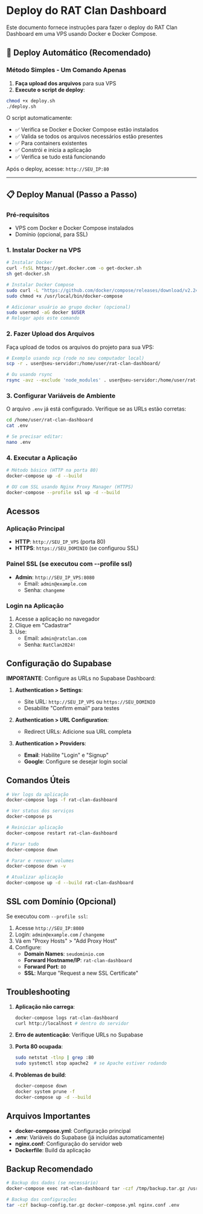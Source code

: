 # Deploy do RAT Clan Dashboard

Este documento fornece instruções para fazer o deploy do RAT Clan Dashboard em uma VPS usando Docker e Docker Compose.

## 🚀 Deploy Automático (Recomendado)

### Método Simples - Um Comando Apenas

1. **Faça upload dos arquivos** para sua VPS
2. **Execute o script de deploy**:

```bash
chmod +x deploy.sh
./deploy.sh
```

O script automaticamente:
- ✅ Verifica se Docker e Docker Compose estão instalados  
- ✅ Valida se todos os arquivos necessários estão presentes
- ✅ Para containers existentes
- ✅ Constrói e inicia a aplicação
- ✅ Verifica se tudo está funcionando

Após o deploy, acesse: `http://SEU_IP:80`

---

## 📋 Deploy Manual (Passo a Passo)

### Pré-requisitos

- VPS com Docker e Docker Compose instalados
- Domínio (opcional, para SSL)

### 1. Instalar Docker na VPS

```bash
# Instalar Docker
curl -fsSL https://get.docker.com -o get-docker.sh
sh get-docker.sh

# Instalar Docker Compose
sudo curl -L "https://github.com/docker/compose/releases/download/v2.24.0/docker-compose-$(uname -s)-$(uname -m)" -o /usr/local/bin/docker-compose
sudo chmod +x /usr/local/bin/docker-compose

# Adicionar usuário ao grupo docker (opcional)
sudo usermod -aG docker $USER
# Relogar após este comando
```

### 2. Fazer Upload dos Arquivos

Faça upload de todos os arquivos do projeto para sua VPS:

```bash
# Exemplo usando scp (rode no seu computador local)
scp -r . user@seu-servidor:/home/user/rat-clan-dashboard/

# Ou usando rsync
rsync -avz --exclude 'node_modules' . user@seu-servidor:/home/user/rat-clan-dashboard/
```

### 3. Configurar Variáveis de Ambiente

O arquivo `.env` já está configurado. Verifique se as URLs estão corretas:

```bash
cd /home/user/rat-clan-dashboard
cat .env

# Se precisar editar:
nano .env
```

### 4. Executar a Aplicação

```bash
# Método básico (HTTP na porta 80)
docker-compose up -d --build

# OU com SSL usando Nginx Proxy Manager (HTTPS)
docker-compose --profile ssl up -d --build
```

## Acessos

### Aplicação Principal
- **HTTP**: `http://SEU_IP_VPS` (porta 80)
- **HTTPS**: `https://SEU_DOMINIO` (se configurou SSL)

### Painel SSL (se executou com --profile ssl)
- **Admin**: `http://SEU_IP_VPS:8080`
  - Email: `admin@example.com`
  - Senha: `changeme`

### Login na Aplicação
1. Acesse a aplicação no navegador
2. Clique em "Cadastrar"
3. Use: 
   - Email: `admin@ratclan.com`
   - Senha: `RatClan2024!`

## Configuração do Supabase

**IMPORTANTE**: Configure as URLs no Supabase Dashboard:

1. **Authentication > Settings**:
   - Site URL: `http://SEU_IP_VPS` ou `https://SEU_DOMINIO`
   - Desabilite "Confirm email" para testes

2. **Authentication > URL Configuration**:
   - Redirect URLs: Adicione sua URL completa

3. **Authentication > Providers**:
   - **Email**: Habilite "Login" e "Signup"
   - **Google**: Configure se desejar login social

## Comandos Úteis

```bash
# Ver logs da aplicação
docker-compose logs -f rat-clan-dashboard

# Ver status dos serviços
docker-compose ps

# Reiniciar aplicação
docker-compose restart rat-clan-dashboard

# Parar tudo
docker-compose down

# Parar e remover volumes
docker-compose down -v

# Atualizar aplicação
docker-compose up -d --build rat-clan-dashboard
```

## SSL com Domínio (Opcional)

Se executou com `--profile ssl`:

1. Acesse `http://SEU_IP:8080`
2. Login: `admin@example.com` / `changeme`
3. Vá em "Proxy Hosts" > "Add Proxy Host"
4. Configure:
   - **Domain Names**: `seudominio.com`
   - **Forward Hostname/IP**: `rat-clan-dashboard`
   - **Forward Port**: `80`
   - **SSL**: Marque "Request a new SSL Certificate"

## Troubleshooting

1. **Aplicação não carrega**: 
   ```bash
   docker-compose logs rat-clan-dashboard
   curl http://localhost # dentro do servidor
   ```

2. **Erro de autenticação**: Verifique URLs no Supabase

3. **Porta 80 ocupada**: 
   ```bash
   sudo netstat -tlnp | grep :80
   sudo systemctl stop apache2  # se Apache estiver rodando
   ```

4. **Problemas de build**:
   ```bash
   docker-compose down
   docker system prune -f
   docker-compose up -d --build
   ```

## Arquivos Importantes

- **docker-compose.yml**: Configuração principal
- **.env**: Variáveis do Supabase (já incluídas automaticamente)
- **nginx.conf**: Configuração do servidor web
- **Dockerfile**: Build da aplicação

## Backup Recomendado

```bash
# Backup dos dados (se necessário)
docker-compose exec rat-clan-dashboard tar -czf /tmp/backup.tar.gz /usr/share/nginx/html

# Backup das configurações
tar -czf backup-config.tar.gz docker-compose.yml nginx.conf .env
```